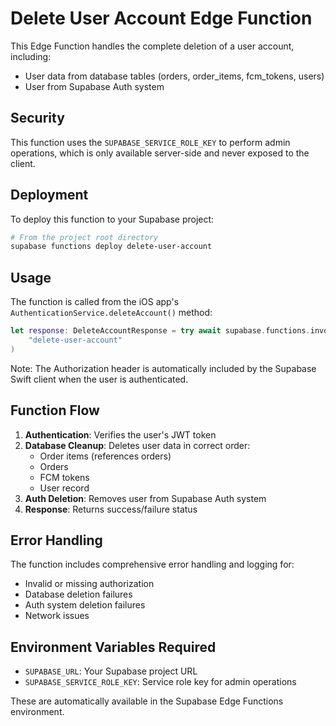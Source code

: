 # Delete User Account Edge Function

This Edge Function handles the complete deletion of a user account, including:

- User data from database tables (orders, order_items, fcm_tokens, users)
- User from Supabase Auth system

## Security

This function uses the `SUPABASE_SERVICE_ROLE_KEY` to perform admin operations, which is only available server-side and never exposed to the client.

## Deployment

To deploy this function to your Supabase project:

```bash
# From the project root directory
supabase functions deploy delete-user-account
```

## Usage

The function is called from the iOS app's `AuthenticationService.deleteAccount()` method:

```swift
let response: DeleteAccountResponse = try await supabase.functions.invoke(
    "delete-user-account"
)
```

Note: The Authorization header is automatically included by the Supabase Swift client when the user is authenticated.

## Function Flow

1. **Authentication**: Verifies the user's JWT token
2. **Database Cleanup**: Deletes user data in correct order:
   - Order items (references orders)
   - Orders
   - FCM tokens
   - User record
3. **Auth Deletion**: Removes user from Supabase Auth system
4. **Response**: Returns success/failure status

## Error Handling

The function includes comprehensive error handling and logging for:
- Invalid or missing authorization
- Database deletion failures
- Auth system deletion failures
- Network issues

## Environment Variables Required

- `SUPABASE_URL`: Your Supabase project URL
- `SUPABASE_SERVICE_ROLE_KEY`: Service role key for admin operations

These are automatically available in the Supabase Edge Functions environment.
